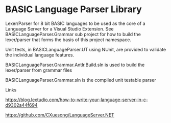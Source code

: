 # BASIC Language Parser Library

Lexer/Parser for 8 bit BASIC languages to be used as the core of a Language Server for a Visual Studio Extension.  See BASICLanguageParser.Grammar sub project for how to build the lexer/parser that forms the basis of this project namespace.

Unit tests, in BASICLanguageParser.UT using NUnit, are provided to validate the individual language features.

BASICLanguageParser.Grammar.Antlr.Build.sln is used to build the lexer/parser from grammar files

BASICLanguageParser.Grammar.sln is the compiled unit testable parser

Links

<https://blog.lextudio.com/how-to-write-your-language-server-in-c-d9302a44f694>

<https://github.com/CXuesong/LanguageServer.NET>
